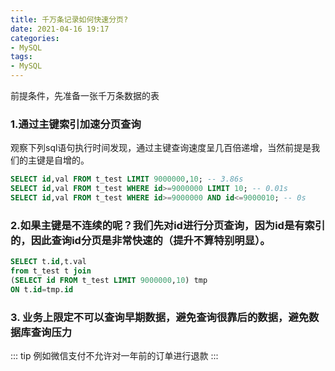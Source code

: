 ```yaml
---
title: 千万条记录如何快速分页?
date: 2021-04-16 19:17
categories:
- MySQL
tags:
- MySQL
---
```


前提条件，先准备一张千万条数据的表

### 1.通过主键索引加速分页查询

观察下列sql语句执行时间发现，通过主键查询速度呈几百倍递增，当然前提是我们的主键是自增的。
```sql
SELECT id,val FROM t_test LIMIT 9000000,10; -- 3.86s
SELECT id,val FROM t_test WHERE id>=9000000 LIMIT 10; -- 0.01s
SELECT id,val FROM t_test WHERE id>=9000000 AND id<=9000010; -- 0s
```

### 2.如果主键是不连续的呢？我们先对id进行分页查询，因为id是有索引的，因此查询id分页是非常快速的（提升不算特别明显）。

   ```sql
   SELECT t.id,t.val
   from t_test t join
   (SELECT id FROM t_test LIMIT 9000000,10) tmp
   ON t.id=tmp.id
   ```

### 3. 业务上限定不可以查询早期数据，避免查询很靠后的数据，避免数据库查询压力
::: tip
例如微信支付不允许对一年前的订单进行退款
::: 
